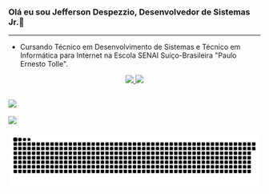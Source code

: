 ### Olá eu sou Jefferson Despezzio, Desenvolvedor de Sistemas Jr.👋
----

* Cursando Técnico em Desenvolvimento de Sistemas e Técnico em Informática para Internet na Escola SENAI Suíço-Brasileira "Paulo Ernesto Tolle".

<div align="center">
  <a href="https://github.com/Jefferson1202">
  <img height="170em" src="https://github-readme-stats.vercel.app/api?username=Jefferson1202&show_icons=true&theme=dark&include_all_commits=true&count_private=true"/>
  <img height="170em" src="https://github-readme-stats.vercel.app/api/top-langs/?username=Jefferson1202&layout=compact&langs_count=7&theme=dark"/>
</div>
  
  ##
<div> 

  <a href = "mailto:jeffersondespezzio@hotmail.com"><img src="https://img.shields.io/badge/Microsoft_Outlook-0078D4?style=for-the-badge&logo=microsoft-outlook&logoColor=white" target="_blank"></a>
  
  <a href="https://www.linkedin.com/in/jefferson-despezzio-2b893a206/" target="_blank"><img src="https://img.shields.io/badge/-LinkedIn-%230077B5?style=for-the-badge&logo=linkedin&logoColor=white" target="_blank"></a>

   ![Snake animation](https://github.com/mathxusohai/mathxusohai/blob/output/github-contribution-grid-snake.svg)
 
</div>


 
